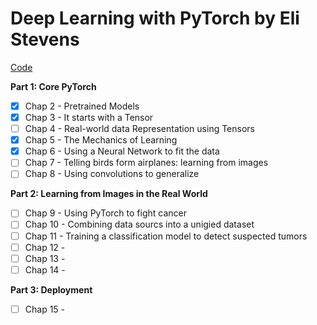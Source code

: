 # Deep Learning with PyTorch by Eli Stevens

[Code](https://github.com/deep-learning-with-pytorch/dlwpt-code)

**Part 1: Core PyTorch**

- [X] Chap 2 - Pretrained Models
- [X] Chap 3 - It starts with a Tensor
- [ ] Chap 4 - Real-world data Representation using Tensors
- [X] Chap 5 - The Mechanics of Learning
- [X] Chap 6 - Using a Neural Network to fit the data
- [ ] Chap 7 - Telling birds form airplanes: learning from images
- [ ] Chap 8 - Using convolutions to generalize

**Part 2: Learning from Images in the Real World**

- [ ] Chap 9 - Using PyTorch to fight cancer
- [ ] Chap 10 - Combining data sourcs into a unigied dataset
- [ ] Chap 11 - Training a classification model to detect suspected tumors
- [ ] Chap 12 - 
- [ ] Chap 13 - 
- [ ] Chap 14 - 

**Part 3: Deployment**

- [ ] Chap 15 - 
